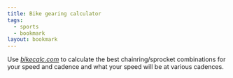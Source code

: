 ```yaml
---
title: Bike gearing calculator
tags: 
  - sports
  - bookmark
layout: bookmark
---
```

Use [<cite>bikecalc.com</cite>](https://www.bikecalc.com) to calculate 
the best chainring/sprocket combinations for your speed and cadence and what your speed will be at various cadences.

